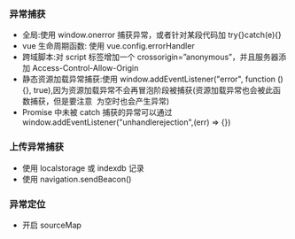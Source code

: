 ### 异常捕获

-   全局:使用 window.onerror 捕获异常，或者针对某段代码加 try{}catch(e){}
-   vue 生命周期函数: 使用 vue.config.errorHandler
-   跨域脚本:对 script 标签增加一个 crossorigin=”anonymous”，并且服务器添加 Access-Control-Allow-Origin
-   静态资源加载异常捕获:使用 window.addEventListener("error", function () {}, true),因为资源加载异常不会再冒泡阶段被捕获(资源加载异常也会被此函数捕获，但是要注意 <img src="" /> 为空时也会产生异常)
-   Promise 中未被 catch 捕获的异常可以通过 window.addEventListener("unhandlerejection",(err) => {})

### 上传异常捕获

-   使用 localstorage 或 indexdb 记录
-   使用 navigation.sendBeacon()

### 异常定位

-   开启 sourceMap
